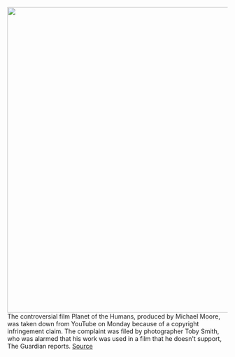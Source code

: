 <img src='https://cdn.vox-cdn.com/thumbor/VR-7mbpx1JlFG_YKUG3cNQ4zEYE=/0x0:5760x3840/1200x800/filters:focal(2420x1460:3340x2380)/cdn.vox-cdn.com/uploads/chorus_image/image/66844957/__Michael_Moore_with_Jeff_Gibbs_and_Ozzie_Zehner_2019_08_04_Traverse_City_Film_Festival_Planet_of_the_Humans_JGanter__MG_9830.0.jpg' width='700px' /><br/>
The controversial film Planet of the Humans, produced by Michael Moore, was taken down from YouTube on Monday because of a copyright infringement claim. The complaint was filed by photographer Toby Smith, who was alarmed that his work was used in a film that he doesn't support, The Guardian reports.
<a href='https://www.theverge.com/2020/5/26/21270549/youtube-michael-moore-film-renewable-energy-climate-change-removed'> Source <a/>